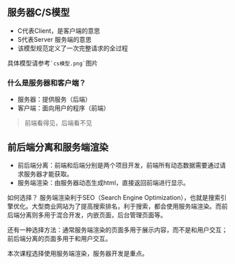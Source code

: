 ## 服务器C/S模型

- C代表Client，是客户端的意思
- S代表Server 服务端的意思
- 该模型规范定义了一次完整请求的全过程

具体模型请参考`` `cs模型.png` ``图片

### 什么是服务器和客户端？
- 服务器：提供服务（后端）
- 客户端：面向用户的程序（前端）

> 前端看得见，后端看不见

## 前后端分离和服务端渲染
- 前后端分离：前端和后端分别是两个项目开发，前端所有动态数据需要通过请求服务器才能获取。
- 服务端渲染：由服务器动态生成html，直接返回前端进行显示。

如何选择？
服务端渲染利于SEO（Search Engine Optimization），也就是搜索引擎优化。大型商业网站为了提高搜索排名，利于搜索，都会使用服务端渲染。而前后端分离则多用于混合开发，内嵌页面，后台管理页面等。

还有一种选择方法：通常服务端渲染的页面多用于展示内容，而不是和用户交互；前后端分离的页面多用于和用户交互。

本次课程选择使用服务端渲染，服务器开发是重点。